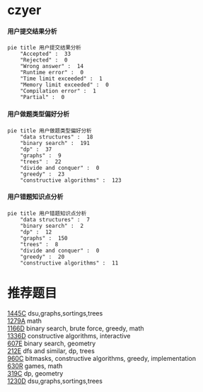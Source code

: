 # czyer

<!-- tabs:start -->



#### **用户提交结果分析**

```mermaid
pie title 用户提交结果分析
    "Accepted" :  33
    "Rejected" :  0
    "Wrong answer" :  14
    "Runtime error" :  0
    "Time limit exceeded" :  1
    "Memory limit exceeded" :  0
    "Compilation error" :  1
    "Partial" :  0
```

#### **用户做题类型偏好分析**

```mermaid
pie title 用户做题类型偏好分析
    "data structures" :  18
    "binary search" :  191
    "dp" :  37
    "graphs" :  9
    "trees" :  22
    "divide and conquer" :  0
    "greedy" :  23
    "constructive algorithms" :  123
```
#### **用户错题知识点分析**

```mermaid
pie title 用户错题知识点分析
    "data structures" :  7
    "binary search" :  2
    "dp" :  12
    "graphs" :  150
    "trees" :  8
    "divide and conquer" :  0
    "greedy" :  20
    "constructive algorithms" :  11
```



<!-- tabs:end -->
# 推荐题目
[1445C](https://codeforces.com/contest/1445/problem/C)		dsu,graphs,sortings,trees		  
[1279A](https://codeforces.com/contest/1279/problem/A)		math		  
[1166D](https://codeforces.com/contest/1166/problem/D)		binary search,
                        brute force,
                        greedy,
                        math		  
[1336D](https://codeforces.com/contest/1336/problem/D)		constructive algorithms,
                        interactive		  
[607E](https://codeforces.com/contest/607/problem/E)		binary search,
                        geometry		  
[212E](https://codeforces.com/contest/212/problem/E)		dfs and similar,
                        dp,
                        trees		  
[960C](https://codeforces.com/contest/960/problem/C)		bitmasks,
                        constructive algorithms,
                        greedy,
                        implementation		  
[630R](https://codeforces.com/contest/630/problem/R)		games,
                        math		  
[319C](https://codeforces.com/contest/319/problem/C)		dp,
                        geometry		  
[1230D](https://codeforces.com/contest/1230/problem/D)		dsu,graphs,sortings,trees		  
